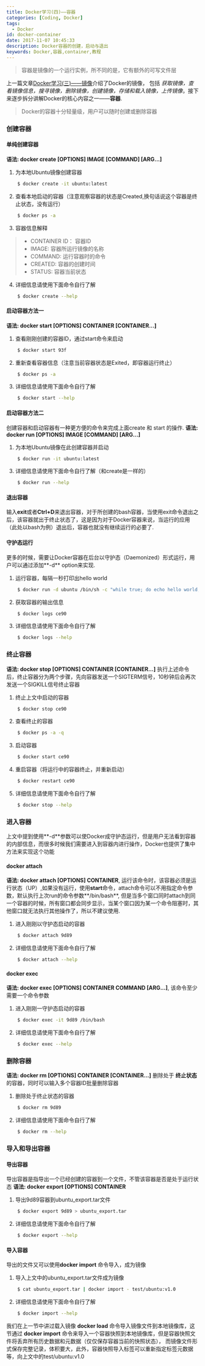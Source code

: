 ```yaml
---
title: Docker学习(四)——容器
categories: [Coding, Docker]
tags:
  - Docker
id: docker-container
date: 2017-11-07 10:45:33
description: Docker容器的创建，启动与退出
keywords: Docker,容器,container,教程
---
```


<blockquote class="blockquote-center">容器是镜像的一个运行实例，所不同的是，它有额外的可写文件层</blockquote>

上一篇文章[Docker学习(三)——镜像](http://fraserlife.com/2017/11/06/Docker%E5%AD%A6%E4%B9%A0-%E4%B8%89-%E2%80%94%E2%80%94%E9%95%9C%E5%83%8F/#more)介绍了Docker的镜像，
包括 *获取镜像，查看镜像信息，搜寻镜像，删除镜像，创建镜像，存储和载入镜像，上传镜像*，接下来逐步拆分讲解Docker的核心内容之一——**容器**.

<!--more-->

> Docker的容器十分轻量级，用户可以随时创建或删除容器

### 创建容器
#### 单纯创建容器
**语法: docker create [OPTIONS] IMAGE [COMMAND] [ARG...]**
1. 为本地Ubuntu镜像创建容器
```bash
    $ docker create -it ubuntu:latest
```
2. 查看本地启动的容器（注意观察容器的状态是Created,换句话说这个容器是终止状态，没有运行）
```bash
    $ docker ps -a
```
3.  容器信息解释
> + CONTAINER ID： 容器ID
> + IMAGE: 容器所运行镜像的名称
> + COMMAND: 运行容器时的命令
> + CREATED: 容器的创建时间
> + STATUS: 容器当前状态

4. 详细信息请使用下面命令自行了解
```bash
    $ docker create --help
```

#### 启动容器方法一
**语法: docker start [OPTIONS] CONTAINER [CONTAINER...]**
1. 查看刚刚创建的容器ID，通过start命令来启动
```bash
    $ docker start 93f
```

2. 重新查看容器信息（注意当前容器状态是Exited，即容器运行终止）
```bash
    $ docker ps -a
```

3. 详细信息请使用下面命令自行了解
```bash
    $ docker start --help
```

#### 启动容器方法二
创建容器和启动容器有一种更方便的命令来完成上面create 和 start 的操作.
**语法: docker run [OPTIONS] IMAGE [COMMAND] [ARG...]**
1. 为本地Ubuntu镜像在此创建容器并启动
```bash
    $ docker run -it ubuntu:latest
```
3. 详细信息请使用下面命令自行了解（和create是一样的）
```bash
    $ docker run --help
```
#### 退出容器
输入**exit**或者**Ctrl+D**来退出容器，对于所创建的bash容器，当使用exit命令退出之后，该容器就出于终止状态了，这是因为对于Docker容器来说，当运行的应用（此处以bash为例）退出后，容器也就没有继续运行的必要了.

#### 守护态运行
更多的时候，需要让Docker容器在后台以守护态（Daemonized）形式运行，用户可以通过添加**-d** option来实现.
1. 运行容器，每隔一秒打印出hello world
```bash
    $ docker run -d ubuntu /bin/sh -c "while true; do echo hello world; sleep 1; done"
```
2. 获取容器的输出信息
```bash
    $ docker logs ce90
```
3. 详细信息请使用下面命令自行了解
```bash
    $ docker logs --help
```

### 终止容器
**语法: docker stop [OPTIONS] CONTAINER [CONTAINER...]**
执行上述命令后，终止容器分为两个步骤，先向容器发送一个SIGTERM信号，10秒钟后会再次发送一个SIGKILL信号终止容器
1. 终止上文中启动的容器
```bash
    $ docker stop ce90
```
2. 查看终止的容器
```bash
    $ docker ps -a -q
```
3. 启动容器
```bash
    $ docker start ce90
```
4. 重启容器（将运行中的容器终止，并重新启动）
```bash
    $ docker restart ce90
```
5. 详细信息请使用下面命令自行了解
```bash
    $ docker stop --help
```


### 进入容器
上文中提到使用**-d**参数可以使Docker成守护态运行，但是用户无法看到容器的内部信息，而很多时候我们需要进入到容器内进行操作，Docker也提供了集中方法来实现这个功能
#### docker attach
**语法: docker attach [OPTIONS] CONTAINER**, 运行该命令时，该容器必须是运行状态（UP）,如果没有运行，使用**start**命令，attach命令可以不用指定命令参数，默认执行上次run的命令参数**/bin/bash**, 但是当多个窗口同时attach到同一个容器的时候，所有窗口都会同步显示，当某个窗口因为某一个命令阻塞时，其他窗口就无法执行其他操作了，所以不建议使用.
1. 进入刚刚以守护态启动的容器
```bash
    $ docker attach 9d89
```
2. 详细信息请使用下面命令自行了解
```bash
    $ docker attach --help
```

#### docker exec
**语法: docker exec [OPTIONS] CONTAINER COMMAND [ARG...]**, 该命令至少需要一个命令参数
1. 进入刚刚一守护态启动的容器
```bash
    $ docker exec -it 9d89 /bin/bash
```
2. 详细信息请使用下面命令自行了解
```bash
    $ docker exec --help
```

### 删除容器
**语法: docker rm [OPTIONS] CONTAINER [CONTAINER...]** 删除处于 **终止状态** 的容器，同时可以输入多个容器ID批量删除容器
1. 删除处于终止状态的容器
```bash
    $ docker rm 9d89
```
2. 详细信息请使用下面命令自行了解
```bash
    $ docker rm --help
```

### 导入和导出容器
#### 导出容器
导出容器是指导出一个已经创建的容器到一个文件，不管该容器是否是处于运行状态
**语法: docker export [OPTIONS] CONTAINER**
1. 导出9d89容器到ubuntu_export.tar文件
```bash
    $ docker export 9d89 > ubuntu_export.tar
```
2. 详细信息请使用下面命令自行了解
```bash
    $ docker export --help
```

#### 导入容器
导出的文件又可以使用**docker import** 命令导入，成为镜像
1. 导入上文中的ubuntu_export.tar文件成为镜像
```bash
    $ cat ubuntu_export.tar | docker import - test/ubuntu:v1.0
```
2. 详细信息请使用下面命令自行了解
```bash
    $ docker import --help
```

我们在上一节中讲过载入镜像 **docker load** 命令导入镜像文件到本地镜像库，这节通过 **docker import** 命令来导入一个容器快照到本地镜像库，但是容器快照文件将丢弃所有历史数据和元数据（仅仅保存容器当前的快照状态）， 而镜像文件形式保存完整记录，体积要大，此外，容器快照导入标签可以重新指定标签元数据等，向上文中的test/ubuntu:v1.0
